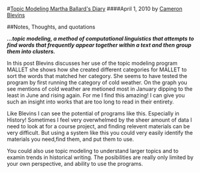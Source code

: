 #[Topic Modeling Martha Ballard's Diary](http://www.cameronblevins.org/posts/topic-modeling-martha-ballards-diary/)
####April 1, 2010 by [Cameron Blevins](http://www.cameronblevins.org/)

##Notes, Thoughts, and quotations 

_**...topic modeling, a method of computational linguistics that attempts to find words that frequently appear together within a text and then group them into clusters.**_

In this post Blevins discusses her use of the topic modeling program MALLET she shows how she created different categories for MALLET to sort the words that matched her category.  She seems to have tested the program by first running the category of cold weather.  On the graph you see mentions of cold weather are metioned most in January dipping to the least in June and rising again.  For me I find this amazing!  I can give you such an insight into works that are too long to read in their entirety.

Like Blevins I can see the potential of programs like this.  Especially in History! Sometimes I feel very overwhelmed by the sheer amount of data I need to look at for a course project, and finding relevent materials can be very difficult.  But using a system like this you could very easily identify the materials you need,find them, and put them to use.  

You could also use topic modeling to understand larger topics and to examin trends in historical writing.  The posibilities are really only limited by your own perspective, and ability to use the programs.   